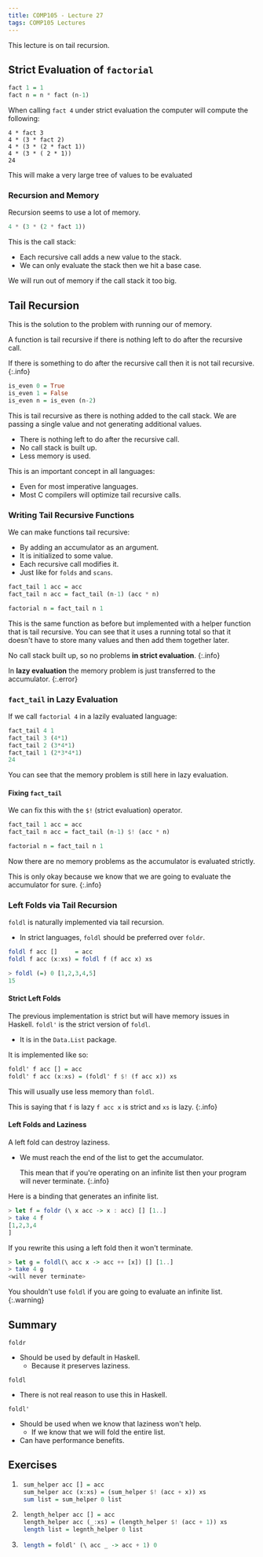 ```yaml
---
title: COMP105 - Lecture 27
tags: COMP105 Lectures
---
```


This lecture is on tail recursion.

## Strict Evaluation of `factorial`
```haskell
fact 1 = 1
fact n = n * fact (n-1)
```

When calling `fact 4` under strict evaluation the computer will compute the following:

```
4 * fact 3
4 * (3 * fact 2)
4 * (3 * (2 * fact 1))
4 * (3 * ( 2 * 1))
24
```

This will make a very large tree of values to be evaluated

### Recursion and Memory
Recursion seems to use a lot of memory.

```haskell
4 * (3 * (2 * fact 1))
```

This is the call stack:

* Each recursive call adds a new value to the stack.
* We can only evaluate the stack then we hit a base case.

We will run out of memory if the call stack it too big.

## Tail Recursion
This is the solution to the problem with running our of memory.

A function is tail recursive if there is nothing left to do after the recursive call.

If there is something to do after the recursive call then it is not tail recursive.
{:.info}

```haskell
is_even 0 = True
is_even 1 = False
is_even n = is_even (n-2)
```

This is tail recursive as there is nothing added to the call stack. We are passing a single value and not generating additional values.

* There is nothing left to do after the recursive call.
* No call stack is built up.
* Less memory is  used.

This is an important concept in all languages:

* Even for most imperative languages.
* Most C compilers will optimize tail recursive calls.

### Writing Tail Recursive Functions
We can make functions tail recursive:

* By adding an accumulator as an argument.
* It is initialized to some value.
* Each recursive call modifies it.
* Just like for `folds` and `scans`.

```haskell
fact_tail 1 acc = acc
fact_tail n acc = fact_tail (n-1) (acc * n)

factorial n = fact_tail n 1
```

This is the same function as before but implemented with a helper function that is tail recursive. You can see that it uses a running total so that it doesn't have to store many values and then add them together later.

No call stack built up, so no problems **in strict evaluation**.
{:.info}

In **lazy evaluation** the memory problem is just transferred to the accumulator.
{:.error}

### `fact_tail` in Lazy Evaluation
If we call `factorial 4` in a lazily evaluated language:

```haskell
fact_tail 4 1
fact_tail 3 (4*1)
fact_tail 2 (3*4*1)
fact_tail 1 (2*3*4*1)
24
```

You can see that the memory problem is still here in lazy evaluation.

#### Fixing `fact_tail`
We can fix this with the ` $! ` (strict evaluation) operator.

```haskell
fact_tail 1 acc = acc
fact_tail n acc = fact_tail (n-1) $! (acc * n)

factorial n = fact_tail n 1
```

Now there are no memory problems as the accumulator is evaluated strictly.

This is only okay because we know that we are going to evaluate the accumulator for sure.
{:.info}

### Left Folds via Tail Recursion
`foldl` is naturally implemented via tail recursion.

* In strict languages, `foldl` should be preferred over `foldr`.

```haskell
foldl f acc []     = acc
foldl f acc (x:xs) = foldl f (f acc x) xs
```

```haskell
> foldl (=) 0 [1,2,3,4,5]
15
```

#### Strict Left Folds
The previous implementation is strict but will have memory issues in Haskell. `foldl'` is the strict version of `foldl`. 

* It is in the `Data.List` package.

It is implemented like so:

```haskell
foldl' f acc [] = acc
foldl' f acc (x:xs) = (foldl' f $! (f acc x)) xs
```

This will usually use less memory than `foldl`.

This is saying that `f` is lazy `f acc x` is strict and `xs` is lazy.
{:.info}

#### Left Folds and Laziness
A left fold can destroy laziness.

* We must reach the end of the list to get the accumulator.
	
	This mean that if you're operating on an infinite list then your program will never terminate.
	{:.info}
	
Here is a binding that generates an infinite list.

```haskell
> let f = foldr (\ x acc -> x : acc) [] [1..]
> take 4 f
[1,2,3,4
]
```

If you rewrite this using a left fold then it won't terminate.

```haskell
> let g = foldl(\ acc x -> acc ++ [x]) [] [1..]
> take 4 g
<will never terminate>
```

You shouldn't use `foldl` if you are going to evaluate an infinite list.
{:.warning}

## Summary
`foldr`

* Should be used by default in Haskell.
	* Because it preserves laziness.

`foldl`

* There is not real reason to use this in Haskell.

`foldl'`

* Should be used when we know that laziness won't help.
	* If we know that we will fold the entire list.
* Can have performance benefits.

## Exercises
1. ```haskell
	sum_helper acc [] = acc
	sum_helper acc (x:xs) = (sum_helper $! (acc + x)) xs
	sum list = sum_helper 0 list
	```
	
1. ```haskell
	length_helper acc [] = acc
	length_helper acc (_:xs) = (length_helper $! (acc + 1)) xs
	length list = legnth_helper 0 list
	```

1. ```haskell
	length = foldl' (\ acc _ -> acc + 1) 0
	```